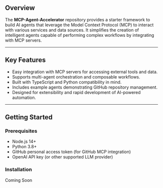 ## Overview

The **MCP-Agent-Accelerator** repository provides a starter framework to build AI agents that leverage the Model Context Protocol (MCP) to interact with various services and data sources. It simplifies the creation of intelligent agents capable of performing complex workflows by integrating with MCP servers.

---

## Key Features

- Easy integration with MCP servers for accessing external tools and data.
- Supports multi-agent orchestration and composable workflows.
- Built with TypeScript and Python compatibility in mind.
- Includes example agents demonstrating GitHub repository management.
- Designed for extensibility and rapid development of AI-powered automation.

---

## Getting Started

### Prerequisites

- Node.js 14+
- Python 3.8+
- GitHub personal access token (for GitHub MCP integration)
- OpenAI API key (or other supported LLM provider)

### Installation
Coming Soon
